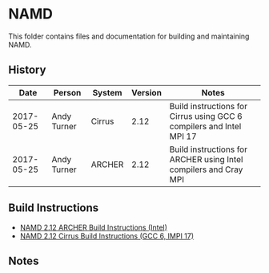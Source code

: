 NAMD
====

This folder contains files and documentation for building and maintaining NAMD.

History
-------

Date | Person | System | Version | Notes
---- | -------|--------|---------|------
2017-05-25 | Andy Turner | Cirrus | 2.12 | Build instructions for Cirrus using GCC 6 compilers and Intel MPI 17
2017-05-25 | Andy Turner | ARCHER | 2.12 | Build instructions for ARCHER using Intel compilers and Cray MPI

Build Instructions
------------------

* [NAMD 2.12 ARCHER Build Instructions (Intel)](build_namd_2.12_archer.md)
* [NAMD 2.12 Cirrus Build Instructions (GCC 6, IMPI 17)](build_namd_2.12_gcc6_impi17.md)

Notes
-----

